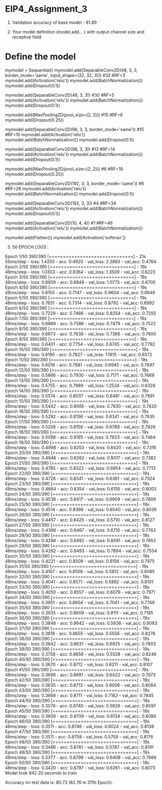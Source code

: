 # EIP4_Assignment_3

1. Validation accuracy of base model - 
      81.89

2.  Your model definition (model.add... ) with output channel size and receptive field:

# Define the model

mymodel = Sequential()
mymodel.add(SeparableConv2D(48, 3, 3, border_mode='same', input_shape=(32, 32, 3)))  #32  #RF=3
mymodel.add(Activation('relu'))
mymodel.add(BatchNormalization())
mymodel.add(Dropout(0.1))

mymodel.add(SeparableConv2D(48, 3, 3))   #30  #RF=5
mymodel.add(Activation('relu'))
mymodel.add(BatchNormalization())
mymodel.add(Dropout(0.1))

mymodel.add(MaxPooling2D(pool_size=(2, 2)))   #15    #RF=6
mymodel.add(Dropout(0.25))

mymodel.add(SeparableConv2D(96, 3, 3, border_mode='same'))   #15   #RF=10
mymodel.add(Activation('relu'))
mymodel.add(BatchNormalization())
mymodel.add(Dropout(0.1))

mymodel.add(SeparableConv2D(96, 3, 3))    #13   #RF=14
mymodel.add(Activation('relu'))
mymodel.add(BatchNormalization())
mymodel.add(Dropout(0.1))

mymodel.add(MaxPooling2D(pool_size=(2, 2)))   #6   #RF=18
mymodel.add(Dropout(0.25))

mymodel.add(SeparableConv2D(192, 3, 3, border_mode='same'))   #6   #RF=26
mymodel.add(Activation('relu'))
mymodel.add(BatchNormalization())
mymodel.add(Dropout(0.1))

mymodel.add(SeparableConv2D(192, 3, 3))   #4    #RF=34
mymodel.add(Activation('relu'))
mymodel.add(BatchNormalization())
mymodel.add(Dropout(0.1))

mymodel.add(SeparableConv2D(10, 4, 4))   #1      #RF=46
mymodel.add(Activation('relu'))
mymodel.add(BatchNormalization())

mymodel.add(Flatten())
mymodel.add(Activation('softmax'))


3.  50 EPOCH LOGS :
  
Epoch 1/50
390/390 [==============================] - 21s 55ms/step - loss: 1.4250 - acc: 0.4920 - val_loss: 2.2883 - val_acc: 0.4764
Epoch 2/50
390/390 [==============================] - 19s 49ms/step - loss: 1.0303 - acc: 0.6364 - val_loss: 1.3509 - val_acc: 0.6223
Epoch 3/50
390/390 [==============================] - 19s 48ms/step - loss: 0.8939 - acc: 0.6849 - val_loss: 1.0775 - val_acc: 0.6705
Epoch 4/50
390/390 [==============================] - 19s 48ms/step - loss: 0.8155 - acc: 0.7147 - val_loss: 0.9604 - val_acc: 0.6949
Epoch 5/50
390/390 [==============================] - 19s 48ms/step - loss: 0.7651 - acc: 0.7314 - val_loss: 0.8792 - val_acc: 0.6992
Epoch 6/50
390/390 [==============================] - 19s 48ms/step - loss: 0.7229 - acc: 0.7466 - val_loss: 0.8254 - val_acc: 0.7292
Epoch 7/50
390/390 [==============================] - 19s 48ms/step - loss: 0.6889 - acc: 0.7586 - val_loss: 0.7479 - val_acc: 0.7522
Epoch 8/50
390/390 [==============================] - 19s 48ms/step - loss: 0.6673 - acc: 0.7638 - val_loss: 0.7366 - val_acc: 0.7600
Epoch 9/50
390/390 [==============================] - 19s 48ms/step - loss: 0.6401 - acc: 0.7754 - val_loss: 0.6745 - val_acc: 0.7792
Epoch 10/50
390/390 [==============================] - 19s 48ms/step - loss: 0.6195 - acc: 0.7827 - val_loss: 1.1915 - val_acc: 0.6572
Epoch 11/50
390/390 [==============================] - 19s 48ms/step - loss: 0.6018 - acc: 0.7881 - val_loss: 0.6945 - val_acc: 0.7697
Epoch 12/50
390/390 [==============================] - 19s 48ms/step - loss: 0.5866 - acc: 0.7930 - val_loss: 0.7171 - val_acc: 0.7669
Epoch 13/50
390/390 [==============================] - 19s 48ms/step - loss: 0.5755 - acc: 0.7989 - val_loss: 1.2524 - val_acc: 0.6329
Epoch 14/50
390/390 [==============================] - 19s 48ms/step - loss: 0.5574 - acc: 0.8037 - val_loss: 0.6481 - val_acc: 0.7891
Epoch 15/50
390/390 [==============================] - 19s 48ms/step - loss: 0.5442 - acc: 0.8085 - val_loss: 0.7830 - val_acc: 0.7420
Epoch 16/50
390/390 [==============================] - 19s 48ms/step - loss: 0.5292 - acc: 0.8156 - val_loss: 0.6341 - val_acc: 0.7935
Epoch 17/50
390/390 [==============================] - 19s 48ms/step - loss: 0.5208 - acc: 0.8159 - val_loss: 0.6789 - val_acc: 0.7826
Epoch 18/50
390/390 [==============================] - 19s 48ms/step - loss: 0.5098 - acc: 0.8195 - val_loss: 0.7623 - val_acc: 0.7484
Epoch 19/50
390/390 [==============================] - 19s 48ms/step - loss: 0.4998 - acc: 0.8253 - val_loss: 0.8420 - val_acc: 0.7316
Epoch 20/50
390/390 [==============================] - 19s 48ms/step - loss: 0.4946 - acc: 0.8262 - val_loss: 0.8017 - val_acc: 0.7382
Epoch 21/50
390/390 [==============================] - 19s 48ms/step - loss: 0.4785 - acc: 0.8322 - val_loss: 0.6954 - val_acc: 0.7713
Epoch 22/50
390/390 [==============================] - 19s 48ms/step - loss: 0.4728 - acc: 0.8341 - val_loss: 0.6361 - val_acc: 0.7924
Epoch 23/50
390/390 [==============================] - 19s 48ms/step - loss: 0.4664 - acc: 0.8354 - val_loss: 0.6155 - val_acc: 0.8003
Epoch 24/50
390/390 [==============================] - 19s 48ms/step - loss: 0.4538 - acc: 0.8417 - val_loss: 0.6909 - val_acc: 0.7809
Epoch 25/50
390/390 [==============================] - 19s 48ms/step - loss: 0.4514 - acc: 0.8398 - val_loss: 0.6040 - val_acc: 0.8039
Epoch 26/50
390/390 [==============================] - 19s 48ms/step - loss: 0.4457 - acc: 0.8425 - val_loss: 0.5710 - val_acc: 0.8127
Epoch 27/50
390/390 [==============================] - 19s 48ms/step - loss: 0.4366 - acc: 0.8467 - val_loss: 0.6710 - val_acc: 0.7783
Epoch 28/50
390/390 [==============================] - 19s 48ms/step - loss: 0.4288 - acc: 0.8492 - val_loss: 0.6591 - val_acc: 0.7853
Epoch 29/50
390/390 [==============================] - 19s 48ms/step - loss: 0.4262 - acc: 0.8493 - val_loss: 0.7894 - val_acc: 0.7554
Epoch 30/50
390/390 [==============================] - 19s 48ms/step - loss: 0.4221 - acc: 0.8509 - val_loss: 0.6156 - val_acc: 0.7975
Epoch 31/50
390/390 [==============================] - 19s 48ms/step - loss: 0.4107 - acc: 0.8558 - val_loss: 0.5812 - val_acc: 0.8085
Epoch 32/50
390/390 [==============================] - 19s 48ms/step - loss: 0.4041 - acc: 0.8571 - val_loss: 0.5892 - val_acc: 0.8101
Epoch 33/50
390/390 [==============================] - 19s 48ms/step - loss: 0.4050 - acc: 0.8557 - val_loss: 0.6079 - val_acc: 0.7971
Epoch 34/50
390/390 [==============================] - 19s 48ms/step - loss: 0.3951 - acc: 0.8604 - val_loss: 0.7041 - val_acc: 0.7749
Epoch 35/50
390/390 [==============================] - 19s 48ms/step - loss: 0.3935 - acc: 0.8609 - val_loss: 0.9111 - val_acc: 0.7185
Epoch 36/50
390/390 [==============================] - 19s 48ms/step - loss: 0.3848 - acc: 0.8642 - val_loss: 0.5938 - val_acc: 0.8083
Epoch 37/50
390/390 [==============================] - 19s 48ms/step - loss: 0.3818 - acc: 0.8655 - val_loss: 0.5556 - val_acc: 0.8276
Epoch 38/50
390/390 [==============================] - 19s 48ms/step - loss: 0.3842 - acc: 0.8631 - val_loss: 0.6925 - val_acc: 0.7803
Epoch 39/50
390/390 [==============================] - 19s 48ms/step - loss: 0.3758 - acc: 0.8658 - val_loss: 0.5528 - val_acc: 0.8246
Epoch 40/50
390/390 [==============================] - 19s 48ms/step - loss: 0.3670 - acc: 0.8712 - val_loss: 0.6211 - val_acc: 0.8107
Epoch 41/50
390/390 [==============================] - 19s 48ms/step - loss: 0.3696 - acc: 0.8691 - val_loss: 0.6422 - val_acc: 0.7973
Epoch 42/50
390/390 [==============================] - 19s 48ms/step - loss: 0.3635 - acc: 0.8713 - val_loss: 0.6006 - val_acc: 0.8064
Epoch 43/50
390/390 [==============================] - 19s 48ms/step - loss: 0.3668 - acc: 0.8711 - val_loss: 0.7162 - val_acc: 0.7845
Epoch 44/50
390/390 [==============================] - 19s 48ms/step - loss: 0.3579 - acc: 0.8740 - val_loss: 0.5926 - val_acc: 0.8097
Epoch 45/50
390/390 [==============================] - 19s 48ms/step - loss: 0.3609 - acc: 0.8709 - val_loss: 0.6134 - val_acc: 0.8086
Epoch 46/50
390/390 [==============================] - 19s 48ms/step - loss: 0.3511 - acc: 0.8746 - val_loss: 0.6024 - val_acc: 0.8138
Epoch 47/50
390/390 [==============================] - 19s 48ms/step - loss: 0.3511 - acc: 0.8758 - val_loss: 0.5759 - val_acc: 0.8176
Epoch 48/50
390/390 [==============================] - 19s 48ms/step - loss: 0.3486 - acc: 0.8761 - val_loss: 0.5787 - val_acc: 0.8191
Epoch 49/50
390/390 [==============================] - 19s 48ms/step - loss: 0.3377 - acc: 0.8799 - val_loss: 0.6408 - val_acc: 0.7989
Epoch 50/50
390/390 [==============================] - 19s 48ms/step - loss: 0.3420 - acc: 0.8797 - val_loss: 0.6261 - val_acc: 0.8073
Model took 942.20 seconds to train

Accuracy on test data is: 80.73   (82.76 in 37th Epoch).
